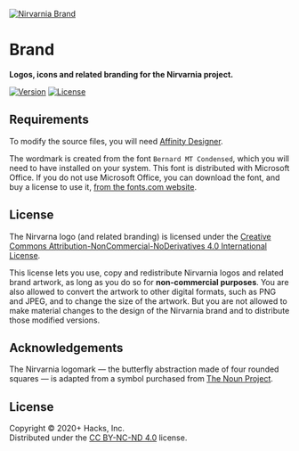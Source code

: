[![Nirvarnia Brand](https://raw.githubusercontent.com/nirvarnia/brand/latest/dev/dist/logos/repositories.svg?sanitize=true)](https://github.com/nirvarnia)
<!--
[![Nirvarnia Brand](https://raw.githubusercontent.com/nirvarnia/brand/v1.0.0/dist/banner/nirvarnia-banner.svg?sanitize=true)](https://github.com/nirvarnia)
-->

# Brand

**Logos, icons and related branding for the Nirvarnia project.**

[![Version](https://img.shields.io/static/v1.svg?style=for-the-badge&label=Version&message=0.0.0&labelColor=222&color=FA0&maxAge=3600)](https://github.com/nirvarnia/brand/releases)
[![License](https://img.shields.io/static/v1.svg?style=for-the-badge&label=License&message=CC%20BY-NC-ND&labelColor=222&color=FA0&maxAge=3600)](LICENSE.txt)


## Requirements

To modify the source files, you will need [Affinity Designer](https://affinity.serif.com/en-gb/designer/). 

The wordmark is created from the font `Bernard MT Condensed`, which you will need to have installed on your system. This font is distributed with Microsoft Office. If you do not use Microsoft Office, you can download the font, and buy a license to use it, [from the fonts.com website](https://www.fonts.com/font/monotype/monotype-bernard/licenses). 


## License

The Nirvarna logo (and related branding) is licensed under the [Creative Commons Attribution-NonCommercial-NoDerivatives 4.0 International License](https://creativecommons.org/licenses/by-nc-nd/4.0/). 

This license lets you use, copy and redistribute Nirvarnia logos and related brand artwork, as long as you do so for **non-commercial purposes**. You are also allowed to convert the artwork to other digital formats, such as PNG and JPEG, and to change the size of the artwork. But you are not allowed to make material changes to the design of the Nirvarnia brand and to distribute those modified versions.


## Acknowledgements

The Nirvarnia logomark — the butterfly abstraction made of four rounded squares — is adapted from a symbol purchased from [The Noun Project](https://thenounproject.com/).


## License

Copyright © 2020+ Hacks, Inc. \
Distributed under the [CC BY-NC-ND 4.0](LICENSE.txt) license.
